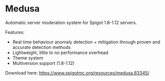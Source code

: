 # Medusa

Automatic server moderation system for Spigot 1.8-1.12 servers.

Features:
- Real time behaviour anomaly detection + mitigation through proven and accurate detection methods
- Lightweight, little to no performance overhead
- Theme system
- Multiversion support (1.8-1.12)

Download here: https://www.spigotmc.org/resources/medusa.83345/
